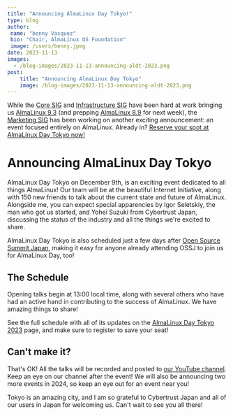 ```yaml
---
title: "Announcing AlmaLinux Day Tokyo!"
type: blog
author: 
 name: "benny Vasquez"
 bio: "Chair, AlmaLinux OS Foundation"
 image: /users/benny.jpeg
date: 2023-11-13
images:
  - /blog-images/2023-11-13-announcing-aldt-2023.png
post: 
    title: "Announcing AlmaLinux Day Tokyo"
    image: /blog-images/2023-11-13-announcing-aldt-2023.png
---
```


While the [Core SIG](https://wiki.almalinux.org/sigs/Core.html) and [Infrastructure SIG](https://wiki.almalinux.org/sigs/Infrastructure.html) have been hard at work bringing us [AlmaLinux 9.3](/blog/2023-11-13-announcing-93-stable/) (and prepping [AlmaLinux 8.9](https://almalinux.org/blog/2023-11-02-announcing-89-beta/) for next week), the [Marketing SIG](https://wiki.almalinux.org/sigs/Marketing.html) has been working on another exciting announcement: an event focused entirely on AlmaLinux. Already in? [Reserve your spot at AlmaLinux Day Tokyo now!](/aldt-2023/) 

Announcing AlmaLinux Day Tokyo
==============================

AlmaLinux Day Tokyo on December 9th, is an exciting event dedicated to all things AlmaLinux! Our team will be at the beautiful Internet Initiative, along with 150 new friends to talk about the current state and future of AlmaLinux. Alongside me, you can expect special apparencies by Igor Seletskiy, the man who got us started, and Yohei Suzuki from Cybertrust Japan, discussing the status of the industry and all the things we're excited to share.

AlmaLinux Day Tokyo is also scheduled just a few days after [Open Source Summit Japan](https://events.linuxfoundation.org/open-source-summit-japan/), making it easy for anyone already attending OSSJ to join us for AlmaLinux Day, too! 

The Schedule
------------

Opening talks begin at 13:00 local time, along with several others who have had an active hand in contributing to the success of AlmaLinux. We have amazing things to share!

See the full schedule with all of its updates on the [AlmaLinux Day Tokyo 2023](/aldt-2023/) page, and make sure to register to save your seat!

Can't make it?
--------------

That's OK! All the talks will be recorded and posted to [our YouTube channel](https://www.youtube.com/@almalinux6891). Keep an eye on our channel after the event! We will also be announcing two more events in 2024, so keep an eye out for an event near you!

Tokyo is an amazing city, and I am so grateful to Cybertrust Japan and all of our users in Japan for welcoming us. Can't wait to see you all there!
